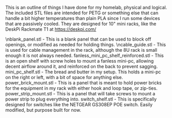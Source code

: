 This is an outline of things I have done for my homelab, physical and logical. The included STL files are intended for PETG or something else that can handle a bit higher temperatures than plain PLA since I run some devices that are passively cooled. They are designed for 10" mini racks, like the DeskPi Rackmate T1 at https://deskpi.com/

\nblank_panel.stl - This is a blank panel that can be used to block off openings, or modified as needed for holding things.
\ncable_guide.stl - This is used for cable management in the rack, although the 8U rack is small enough it is not always needed.
fanless_mini_pc_shelf_reinforced.stl - This is an open shelf with screw holes to mount a fanless mini-pc, allowing decent airflow around it, and reinforced on the back to prevent sagging.
mini_pc_shelf.stl - The bread and butter in my setup. This holds a mini-pc on the right or left, with a bit of space for anything else. 
power_brick_mount.stl - This is a panel that is meant to hold power bricks for the equipment in my rack with either hook and loop tape, or zip-ties.
power_strip_mount.stl - This is a panel that will take screws to mount a power strip to plug everything into.
switch_shelf.stl - This is specifically designed for switches like the NETGEAR GS308EP POE switch. Easily modified, but purpose built for now.
